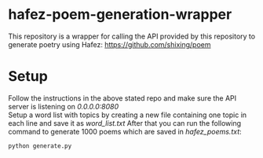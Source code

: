 # hafez-poem-generation-wrapper
This repository is a wrapper for calling the API provided by this repository to generate poetry using Hafez: https://github.com/shixing/poem

# Setup
Follow the instructions in the above stated repo and make sure the API server is listening on *0.0.0.0:8080* <br>
Setup a word list with topics by creating a new file containing one topic in each line and save it as *word_list.txt*
After that you can run the following command to generate 1000 poems which are saved in *hafez_poems.txt*:
```shell
python generate.py
```
